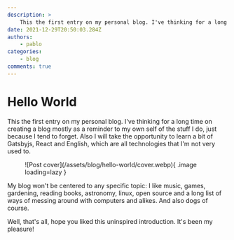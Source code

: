 ```yaml
---
description: >
    This the first entry on my personal blog. I've thinking for a long time on creating a blog mostly as a reminder to my own self of the stuff I do, just because I tend to forget...
date: 2021-12-29T20:50:03.284Z
authors:
    - pablo
categories:
    - blog
comments: true
---
```


# Hello World

This the first entry on my personal blog. I've thinking for a long time on creating a blog mostly as a reminder to my own self of the stuff I do, just because I tend to forget. Also I will take the opportunity to learn a bit of Gatsbyjs, React and English, which are all technologies that I'm not very used to.

<!-- more -->

<figure markdown>
  ![Post cover](/assets/blog/hello-world/cover.webp){  .image loading=lazy }
</figure>

My blog won't be centered to any specific topic: I like music, games, gardening, reading books, astronomy, linux, open source and a long list of ways of messing around with computers and alikes. And also dogs of course.

Well, that's all, hope you liked this uninspired introduction. It's been my pleasure!
